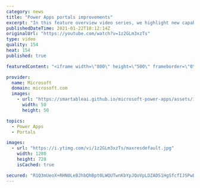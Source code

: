```yaml
---
category: news
title: "Power Apps portals improvements"
excerpt: "In this feature overview video series, we highlight new capabilities included in the latest update to Microsoft Power Apps.  Power Apps portals improvements bring new capabilities for makers and developers by providing a new identity management configuration experience with enhanced functionality to"
publishedDateTime: 2021-01-22T18:12:14Z
originalUrl: "https://youtube.com/watch?v=1z2GLm3xzTs"
type: video
quality: 154
heat: 154
published: true

featuredContent: "<iframe width=\"800\" height=\"500\" frameborder=\"0\" src=\"https://www.youtube.com/embed/1z2GLm3xzTs\" allow=\"accelerometer; autoplay; encrypted-media; gyroscope; picture-in-picture\" allowfullscreen></iframe>"

provider:
  name: Microsoft
  domain: microsoft.com
  images:
    - url: "https://smartableai.github.io/microsoft-power-apps/assets/images/organizations/microsoft.com-50x50.jpg"
      width: 50
      height: 50

topics:
  - Power Apps
  - Portals

images:
  - url: "https://i.ytimg.com/vi/1z2GLm3xzTs/maxresdefault.jpg"
    width: 1280
    height: 720
    isCached: true

secured: "R1Q3mUeoX+RHN0LeBJhbQhBpt0LWQUTwnKbYpJQoVpLDZADS1HgSfcfIJSPwDS1W90+PwEmJyOplRub37vPLhITx1/7HIn1HirAvb0JmiiMEKTEZMWvYT8vMKDCzz1PSouMW8OZ4Hc9RwGNQ6nKJeVWuCE+zirs7UsOanM4DCABtYEU6QbVivYc2MJDn2IB1BvM8AatpXyBFd85F4D2y4eusf1wpRWxEQ5vIGtyESag/1iC21XBQFm8983kxmnIJ2pNhRQJrEM5pATUJezHuymWVAELg8tYMR19TfIi9sGwkdBXQ3JUo/gVL1O95e4TRoaBX1oXalvRaXXOc4sLK5wqCm714JRA4rrV4JrBF33Alffz2o0l50r1xcBKbm2gtSD2nKQPDR25YO6YDlOq4uLUu1MvDxG61TIiO/P2xsG4=;MyLZCySipU2DCRkWYejaNw=="
---
```


